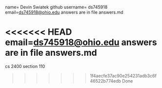 name= Devin Swiatek
github username= ds745918
email=ds745918@ohio.edu
answers are in file answers.md

<<<<<<< HEAD
email=ds745918@ohio.edu
answers are in file answers.md
=======
cs 2400 section 110
>>>>>>> 1f4aecfe37ac90e254231adb3c6f46522b774edb
Done
